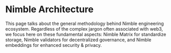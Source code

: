 # Nimble Architecture

This page talks about the general methodology behind Nimble engineering ecosystem. Regardless of the complex jargon often associated with web3, we focus here on these fundamental aspects: Nimble Matrix for standardize storage, Nimble validators for decentralized governance, and Nimble embeddings for enhanced security & privacy.
